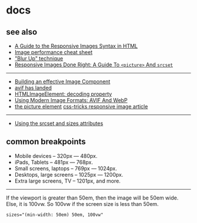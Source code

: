 # docs

## see also
* [A Guide to the Responsive Images Syntax in HTML](https://css-tricks.com/a-guide-to-the-responsive-images-syntax-in-html/#using-srcset)
* [Image performance cheat sheet](https://twitter.com/Steve8708/status/1506281613746917394)
* ["Blur Up" technique](https://css-tricks.com/the-blur-up-technique-for-loading-background-images/)
* [Responsive Images Done Right: A Guide To `<picture>` And `srcset`](https://www.smashingmagazine.com/2014/05/responsive-images-done-right-guide-picture-srcset/)

----

* [Building an effective Image Component](https://developer.chrome.com/blog/image-component/)
* [avif has landed](https://jakearchibald.com/2020/avif-has-landed/)
* [HTMLImageElement: decoding property](https://developer.mozilla.org/en-US/docs/Web/API/HTMLImageElement/decoding)
* [Using Modern Image Formats: AVIF And WebP](https://www.smashingmagazine.com/2021/09/modern-image-formats-avif-webp/)
* [the picture element](https://www.smashingmagazine.com/2021/09/modern-image-formats-avif-webp/#progressive-enhancement)
[css-tricks responsive image article](https://css-tricks.com/a-guide-to-the-responsive-images-syntax-in-html/)

-----

* [Using the srcset and sizes attributes](https://developer.mozilla.org/en-US/docs/Web/HTML/Element/img#using_the_srcset_and_sizes_attributes)


## common breakpoints

* Mobile devices – 320px — 480px.
* iPads, Tablets – 481px — 768px.
* Small screens, laptops – 769px — 1024px.
* Desktops, large screens – 1025px — 1200px.
* Extra large screens, TV – 1201px, and more.


--------------------


If the viewport is greater than 50em, then the image will be 50em wide. Else, it is 100vw. So 100vw if the screen size is less than 50em.

```
sizes="(min-width: 50em) 50em, 100vw"
```
